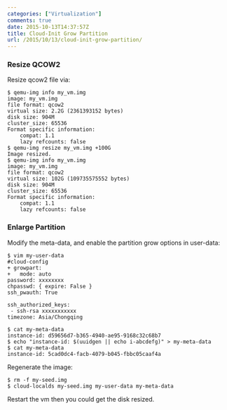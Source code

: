 ```yaml
---
categories: ["Virtualization"]
comments: true
date: 2015-10-13T14:37:57Z
title: Cloud-Init Grow Partition
url: /2015/10/13/cloud-init-grow-partition/
---
```


### Resize QCOW2
Resize qcow2 file via:    

```
$ qemu-img info my_vm.img
image: my_vm.img
file format: qcow2
virtual size: 2.2G (2361393152 bytes)
disk size: 904M
cluster_size: 65536
Format specific information:
    compat: 1.1
    lazy refcounts: false
$ qemu-img resize my_vm.img +100G
Image resized.
$ qemu-img info my_vm.img
image: my_vm.img
file format: qcow2
virtual size: 102G (109735575552 bytes)
disk size: 904M
cluster_size: 65536
Format specific information:
    compat: 1.1
    lazy refcounts: false
```

### Enlarge Partition
Modify the meta-data, and enable the partition grow options in user-data:    

```
$ vim my-user-data
#cloud-config
+ growpart:
+   mode: auto
password: xxxxxxxx
chpasswd: { expire: False }
ssh_pwauth: True

ssh_authorized_keys:
 - ssh-rsa xxxxxxxxxxx
timezone: Asia/Chongqing

$ cat my-meta-data 
instance-id: d59656d7-b365-4940-ae95-9168c32c68b7
$ echo "instance-id: $(uuidgen || echo i-abcdefg)" > my-meta-data
$ cat my-meta-data 
instance-id: 5cad0dc4-facb-4079-b045-fbbc05caaf4a
```

Regenerate the image:    

```
$ rm -f my-seed.img
$ cloud-localds my-seed.img my-user-data my-meta-data
```
Restart the vm then you could get the disk resized.    
